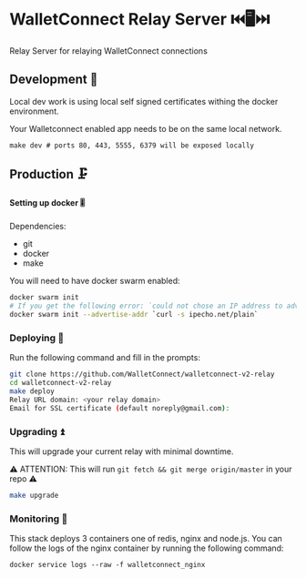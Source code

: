 # WalletConnect Relay Server ⏮️🖥️⏭️

Relay Server for relaying WalletConnect connections

## Development 🧪

Local dev work is using local self signed certificates withing the docker environment.

Your Walletconnect enabled app needs to be on the same local network.

```
make dev # ports 80, 443, 5555, 6379 will be exposed locally
```

## Production 🗜️

#### Setting up docker 🎚️

Dependencies:

- git
- docker
- make

You will need to have docker swarm enabled:

```bash
docker swarm init
# If you get the following error: `could not chose an IP address to advertise...`. You can do the following:
docker swarm init --advertise-addr `curl -s ipecho.net/plain`
```

### Deploying 🚀

Run the following command and fill in the prompts:

```bash
git clone https://github.com/WalletConnect/walletconnect-v2-relay
cd walletconnect-v2-relay
make deploy
Relay URL domain: <your relay domain>
Email for SSL certificate (default noreply@gmail.com):
```

### Upgrading ⏫

This will upgrade your current relay with minimal downtime.

⚠️ ATTENTION: This will run `git fetch && git merge origin/master` in your repo ⚠️

```bash
make upgrade
```

### Monitoring 📜

This stack deploys 3 containers one of redis, nginx and node.js. You can follow the logs of the nginx container by running the following command:

```
docker service logs --raw -f walletconnect_nginx
```
